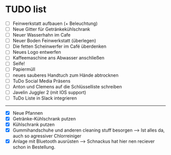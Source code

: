 # TUDO list

- [ ] Feinwerkstatt aufbauen (+ Beleuchtung)
- [ ] Neue Gitter für Getränkekühlschrank
- [ ] Neuer Wasserhahn im Cafe
- [ ] Neuer Boden Feinwerkstatt (überlegen)
- [ ] Die fetten Scheinwerfer im Café überdenken
- [ ] Neues Logo entwerfen
- [ ] Kaffeemaschine ans Abwasser anschließen
- [ ] Seife!
- [ ] Papiermüll
- [ ] neues sauberes Handtuch zum Hände abtrocknen
- [ ] TuDo Social Media Präsens
- [ ] Anton und Clemens auf die Schlüsselliste schreiben
- [ ] Javelin Juggler 2 (mit IOS support)
- [ ] TuDo Liste in Slack integrieren
---

- [x] Neue Pfannen 
- [x] Getränke-Kühlschrank putzen
- [x] Kühlschrank putzen
- [x] Gummihandschuhe und anderen cleaning stuff besorgen --> Ist alles da, auch so agressiver Chlorreiniger
- [x] Anlage mit Bluetooth ausrüsten --> Schnackus hat hier nen reciever schon in Bestellung.
